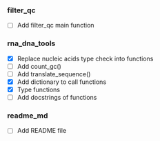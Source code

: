 ### filter_qc

- [ ] Add filter_qc main function

### rna_dna_tools

- [x] Replace nucleic acids type check into functions
- [ ] Add count_gc()
- [ ] Add translate_sequence()
- [x] Add dictionary to call functions
- [x] Type functions
- [ ] Add docstrings of functions
  
### readme_md

- [ ] Add README file
